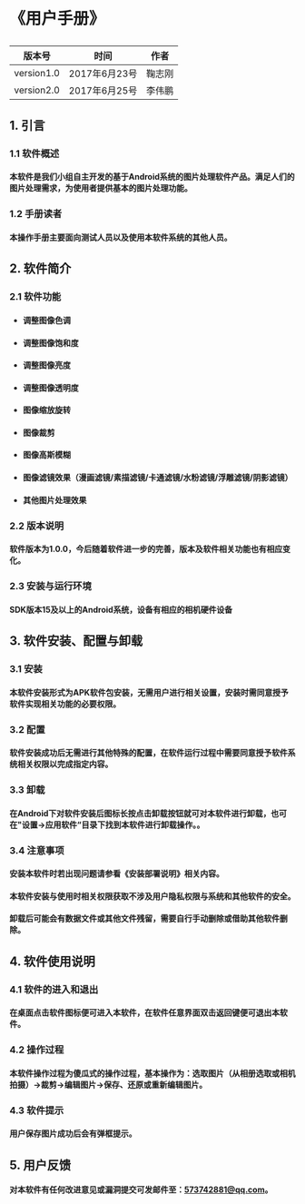 # 《用户手册》
## 
版本号 | 时间 | 作者
---|--- | ---
version1.0 | 2017年6月23号 | 鞠志刚
version2.0 | 2017年6月25号 | 李伟鹏

## 1. 引言
### 1.1 软件概述
#### 本软件是我们小组自主开发的基于Android系统的图片处理软件产品。满足人们的图片处理需求，为使用者提供基本的图片处理功能。
### 1.2 手册读者
#### 本操作手册主要面向测试人员以及使用本软件系统的其他人员。
## 2. 软件简介
### 2.1 软件功能
- #### 调整图像色调
- #### 调整图像饱和度
- #### 调整图像亮度
- #### 调整图像透明度
- #### 图像缩放旋转
- #### 图像裁剪
- #### 图像高斯模糊
- #### 图像滤镜效果（漫画滤镜/素描滤镜/卡通滤镜/水粉滤镜/浮雕滤镜/阴影滤镜）
- #### 其他图片处理效果

### 2.2 版本说明
#### 软件版本为1.0.0，今后随着软件进一步的完善，版本及软件相关功能也有相应变化。
### 2.3 安装与运行环境
#### SDK版本15及以上的Android系统，设备有相应的相机硬件设备

## 3. 软件安装、配置与卸载
### 3.1 安装
#### 本软件安装形式为APK软件包安装，无需用户进行相关设置，安装时需同意授予软件实现相关功能的必要权限。
### 3.2 配置
#### 软件安装成功后无需进行其他特殊的配置，在软件运行过程中需要同意授予软件系统相关权限以完成指定内容。
### 3.3 卸载
#### 在Android下对软件安装后图标长按点击卸载按钮就可对本软件进行卸载，也可在"设置->应用软件“目录下找到本软件进行卸载操作。。
### 3.4 注意事项
#### 安装本软件时若出现问题请参看《安装部署说明》相关内容。
#### 本软件安装与使用时相关权限获取不涉及用户隐私权限与系统和其他软件的安全。
#### 卸载后可能会有数据文件或其他文件残留，需要自行手动删除或借助其他软件删除。

## 4. 软件使用说明
### 4.1 软件的进入和退出
#### 在桌面点击软件图标便可进入本软件，在软件任意界面双击返回键便可退出本软件。
### 4.2 操作过程
#### 本软件操作过程为傻瓜式的操作过程，基本操作为：选取图片（从相册选取或相机拍摄）->裁剪->编辑图片->保存、还原或重新编辑图片。
### 4.3 软件提示
#### 用户保存图片成功后会有弹框提示。
## 5. 用户反馈
#### 对本软件有任何改进意见或漏洞提交可发邮件至：573742881@qq.com。
